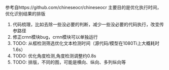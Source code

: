 参考自https://github.com/chineseocr/chineseocr
主要目的是优化执行时间，优化识别结果的排版
1. 代码梳理，比如去除一些没必要的判断，减少一些没必要的代码执行，改变传参路径
2. 修正crnn模块bug，crnn模块可以单独运行
3. TODO: 从框检测筛选优化文本检测时间（源代码/模型在1080Ti上大概耗时1.6s）
4. TODO: 优化角度检测,角度检测调整约0.8s
5. TODO: 排版，不同的图，可能是横向、纵向、多列纵向等